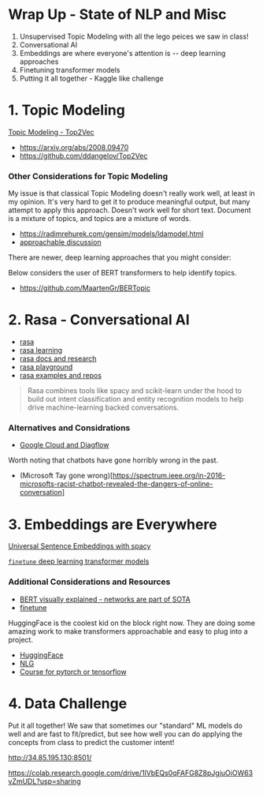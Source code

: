 # Wrap Up - State of NLP and Misc

1. Unsupervised Topic Modeling with all the lego peices we saw in class!
2. Conversational AI
3. Embeddings are where everyone's attention is -- deep learning approaches
4. Finetuning transformer models
5. Putting it all together - Kaggle like challenge

# 1. Topic Modeling

[Topic Modeling - Top2Vec](https://colab.research.google.com/drive/18zD1I_WYRw_DmXVqaUQ4by7GbOPCabGN?usp=sharing)

- https://arxiv.org/abs/2008.09470
- https://github.com/ddangelov/Top2Vec

### Other Considerations for Topic Modeling

My issue is that classical Topic Modeling doesn't really work well, at least in my opinion.  It's very hard to get it to produce meaningful output, but many attempt to apply this approach.  Doesn't work well for short text.  Document is a mixture of topics, and topics are a mixture of words.

- https://radimrehurek.com/gensim/models/ldamodel.html
- [approachable discussion](https://highdemandskills.com/topic-modeling-intuitive/)

There are newer, deep learning approaches that you might consider:

Below considers the user of BERT transformers to help identify topics.  
- https://github.com/MaartenGr/BERTopic


# 2.  Rasa - Conversational AI

- [rasa](https://rasa.com/)
- [rasa learning](https://learning.rasa.com/)
- [rasa docs and research](https://rasa.com/docs/)
- [rasa playground](https://rasa.com/docs/rasa/playground/)
- [rasa examples and repos](https://github.com/orgs/RasaHQ/repositories)

> Rasa combines tools like spacy and scikit-learn under the hood to build out intent classification and entity recognition models to help drive machine-learning backed conversations.

### Alternatives and Considrations

- [Google Cloud and Diagflow](https://developers.google.com/learn/topics/chatbots)

Worth noting that chatbots have gone horribly wrong in the past.

- (Microsoft Tay gone wrong)[https://spectrum.ieee.org/in-2016-microsofts-racist-chatbot-revealed-the-dangers-of-online-conversation]



# 3.  Embeddings are Everywhere 

[Universal Sentence Embeddings with spacy](https://colab.research.google.com/drive/1Uvdr09Aitq4IQHTj5Yb-WkoUWE4g_d5X?usp=sharing)


[`finetune`  deep learning transformer models](https://colab.research.google.com/drive/1jXd2VZdDjudEj25Ij7-E7N2Qa5IghHQ8?usp=sharing)


### Additional Considerations and Resources

- [BERT visually explained - networks are part of SOTA](https://jalammar.github.io/illustrated-bert/)
- [finetune](https://github.com/IndicoDataSolutions/finetune)

HuggingFace is the coolest kid on the block right now.  They are doing some amazing work to make transformers approachable and easy to plug into a project.

- [HuggingFace](https://huggingface.co/)
- [NLG](https://transformer.huggingface.co/)
- [Course for pytorch or tensorflow](https://huggingface.co/course/chapter1/1?fw=tf)


# 4.  Data Challenge

Put it all together!  We saw that sometimes our "standard" ML models do well and are fast to fit/predict, but see how well you can do applying the concepts from class to predict the customer intent!

http://34.85.195.130:8501/

https://colab.research.google.com/drive/1lVbEQs0qFAFG8Z8pJgjuOiOW63vZmUDL?usp=sharing



